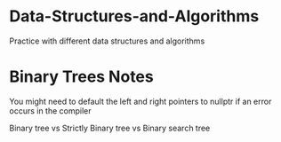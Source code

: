 # Data-Structures-and-Algorithms
Practice with different data structures and algorithms

# Binary Trees Notes
You might need to default the left and right pointers to nullptr if an error occurs in the compiler

Binary tree vs Strictly Binary tree vs Binary search tree

